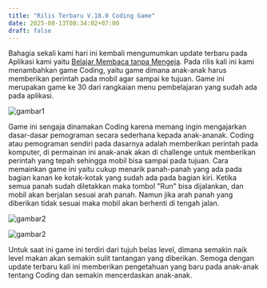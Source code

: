 ```yaml
---
title: "Rilis Terbaru V.18.0 Coding Game"
date: 2025-08-13T08:34:02+07:00
draft: false
---
```


Bahagia sekali kami hari ini kembali mengumumkan update terbaru pada Aplikasi kami yaitu [Belajar Membaca tanpa Mengeja](https://play.google.com/store/apps/details?id=com.aplikasihebat.baca_app&pcampaignid=web_share). Pada rilis kali ini kami menambahkan game Coding, yaitu game dimana anak-anak harus memberikan perintah pada mobil agar sampai ke tujuan. Game ini merupakan game ke 30 dari rangkaian menu pembelajaran yang sudah ada pada aplikasi.

![gambar1](/blog/posts/rilis-terbaru-v.18.0-coding/game/home.jpeg)

Game ini sengaja dinamakan Coding karena memang ingin mengajarkan dasar-dasar pemograman secara sederhana kepada anak-ananak. Coding atau pemograman sendiri pada dasarnya adalah memberikan perintah pada komputer, di permainan ini anak-anak akan di challenge untuk memberikan perintah yang tepah sehingga mobil bisa sampai pada tujuan. Cara memainkan game ini yaitu cukup menarik panah-panah yang ada pada bagian kanan ke kotak-kotak yang sudah ada pada bagian kiri. Ketika semua panah sudah diletakkan maka tombol "Run" bisa dijalankan, dan mobil akan berjalan sesuai arah panah. Namun jika arah panah yang diberikan tidak sesuai maka mobil akan berhenti di tengah jalan.

![gambar2](/blog/posts/rilis-terbaru-v.18.0-coding/game/level1.jpeg)

![gambar2](/blog/posts/rilis-terbaru-v.18.0-coding/game/level1_jalan.jpeg)

Untuk saat ini game ini terdiri dari tujuh belas level, dimana semakin naik level makan akan semakin sulit tantangan yang diberikan. Semoga dengan update terbaru kali ini memberikan pengetahuan yang baru pada anak-anak tentang Coding dan semakin mencerdaskan anak-anak.
